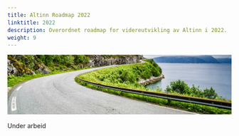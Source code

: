 ```yaml
---
title: Altinn Roadmap 2022
linktitle: 2022
description: Overordnet roadmap for videreutvikling av Altinn i 2022.
weight: 9
---
```


![Vei i Brønnøysund](../vei-i-brønnøysund.jpg)

Under arbeid
